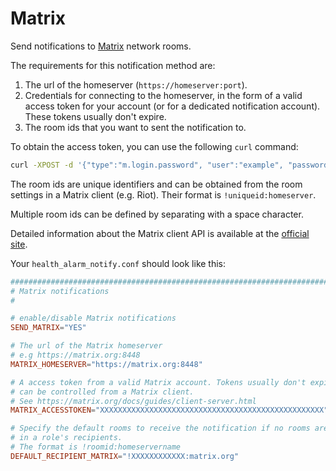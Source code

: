 <!--
title: "Send Netdata notifications to Matrix network rooms"
description: "Stay aware of warning or critical anomalies by sending health alarms to Matrix network rooms with Netdata's health monitoring watchdog."
sidebar_label: "Matrix"
custom_edit_url: https://github.com/netdata/netdata/edit/master/health/notifications/matrix/README.md
learn_status: "Published"
learn_topic_type: "References"
learn_rel_path: "References/Notification references"
learn_autogeneration_metadata: "{'part_of_cloud': False, 'part_of_agent': True}"
-->

# Matrix

Send notifications to [Matrix](https://matrix.org/) network rooms.

The requirements for this notification method are:

1.  The url of the homeserver (`https://homeserver:port`).
2.  Credentials for connecting to the homeserver, in the form of a valid access token for your account (or for a
    dedicated notification account). These tokens usually don't expire.
3.  The room ids that you want to sent the notification to.

To obtain the access token, you can use the following `curl` command:

```bash
curl -XPOST -d '{"type":"m.login.password", "user":"example", "password":"wordpass"}' "https://homeserver:8448/_matrix/client/r0/login"
```

The room ids are unique identifiers and can be obtained from the room settings in a Matrix client (e.g. Riot). Their
format is `!uniqueid:homeserver`.

Multiple room ids can be defined by separating with a space character.

Detailed information about the Matrix client API is available at the [official
site](https://matrix.org/docs/guides/client-server.html).

Your `health_alarm_notify.conf` should look like this:

```conf
###############################################################################
# Matrix notifications
#

# enable/disable Matrix notifications
SEND_MATRIX="YES"

# The url of the Matrix homeserver
# e.g https://matrix.org:8448
MATRIX_HOMESERVER="https://matrix.org:8448"

# A access token from a valid Matrix account. Tokens usually don't expire,
# can be controlled from a Matrix client.
# See https://matrix.org/docs/guides/client-server.html
MATRIX_ACCESSTOKEN="XXXXXXXXXXXXXXXXXXXXXXXXXXXXXXXXXXXXXXXXXXXXXXXXXX"

# Specify the default rooms to receive the notification if no rooms are provided
# in a role's recipients.
# The format is !roomid:homeservername
DEFAULT_RECIPIENT_MATRIX="!XXXXXXXXXXXX:matrix.org"
```


